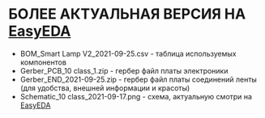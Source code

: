 # БОЛЕЕ АКТУАЛЬНАЯ ВЕРСИЯ НА [EasyEDA](https://easyeda.com/RassirHaker/10-class)
+ BOM_Smart Lamp V2_2021-09-25.csv - таблица используемых компонентов
+ Gerber_PCB_10 class_1.zip - гербер файл платы электроники
+ Gerber_END_2021-09-25.zip - гербер файл платы соединений ленты (для удобства, внешней информации и красоты)
+ Schematic_10 class_2021-09-17.png - схема, актуальную смотри на [EasyEDA](https://easyeda.com/RassirHaker/10-class)